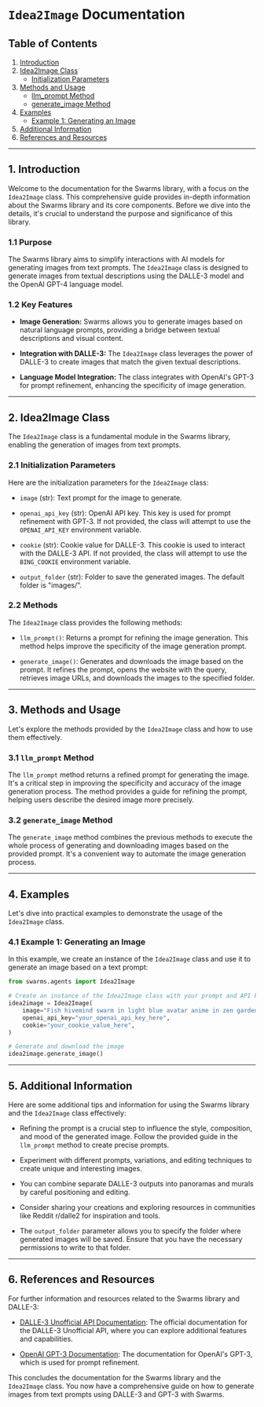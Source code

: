 # `Idea2Image` Documentation

## Table of Contents

1. [Introduction](#introduction)
2. [Idea2Image Class](#idea2image-class)
   - [Initialization Parameters](#initialization-parameters)
3. [Methods and Usage](#methods-and-usage)
   - [llm_prompt Method](#llm-prompt-method)
   - [generate_image Method](#generate-image-method)
4. [Examples](#examples)
   - [Example 1: Generating an Image](#example-1-generating-an-image)
5. [Additional Information](#additional-information)
6. [References and Resources](#references-and-resources)

---

## 1. Introduction <a name="introduction"></a>

Welcome to the documentation for the Swarms library, with a focus on the `Idea2Image` class. This comprehensive guide provides in-depth information about the Swarms library and its core components. Before we dive into the details, it's crucial to understand the purpose and significance of this library.

### 1.1 Purpose

The Swarms library aims to simplify interactions with AI models for generating images from text prompts. The `Idea2Image` class is designed to generate images from textual descriptions using the DALLE-3 model and the OpenAI GPT-4 language model.

### 1.2 Key Features

- **Image Generation:** Swarms allows you to generate images based on natural language prompts, providing a bridge between textual descriptions and visual content.

- **Integration with DALLE-3:** The `Idea2Image` class leverages the power of DALLE-3 to create images that match the given textual descriptions.

- **Language Model Integration:** The class integrates with OpenAI's GPT-3 for prompt refinement, enhancing the specificity of image generation.

---

## 2. Idea2Image Class <a name="idea2image-class"></a>

The `Idea2Image` class is a fundamental module in the Swarms library, enabling the generation of images from text prompts.

### 2.1 Initialization Parameters <a name="initialization-parameters"></a>

Here are the initialization parameters for the `Idea2Image` class:

- `image` (str): Text prompt for the image to generate.

- `openai_api_key` (str): OpenAI API key. This key is used for prompt refinement with GPT-3. If not provided, the class will attempt to use the `OPENAI_API_KEY` environment variable.

- `cookie` (str): Cookie value for DALLE-3. This cookie is used to interact with the DALLE-3 API. If not provided, the class will attempt to use the `BING_COOKIE` environment variable.

- `output_folder` (str): Folder to save the generated images. The default folder is "images/".

### 2.2 Methods <a name="methods-and-usage"></a>

The `Idea2Image` class provides the following methods:

- `llm_prompt()`: Returns a prompt for refining the image generation. This method helps improve the specificity of the image generation prompt.

- `generate_image()`: Generates and downloads the image based on the prompt. It refines the prompt, opens the website with the query, retrieves image URLs, and downloads the images to the specified folder.

---

## 3. Methods and Usage <a name="methods-and-usage"></a>

Let's explore the methods provided by the `Idea2Image` class and how to use them effectively.

### 3.1 `llm_prompt` Method <a name="llm-prompt-method"></a>

The `llm_prompt` method returns a refined prompt for generating the image. It's a critical step in improving the specificity and accuracy of the image generation process. The method provides a guide for refining the prompt, helping users describe the desired image more precisely.

### 3.2 `generate_image` Method <a name="generate-image-method"></a>

The `generate_image` method combines the previous methods to execute the whole process of generating and downloading images based on the provided prompt. It's a convenient way to automate the image generation process.

---

## 4. Examples <a name="examples"></a>

Let's dive into practical examples to demonstrate the usage of the `Idea2Image` class.

### 4.1 Example 1: Generating an Image <a name="example-1-generating-an-image"></a>

In this example, we create an instance of the `Idea2Image` class and use it to generate an image based on a text prompt:

```python
from swarms.agents import Idea2Image

# Create an instance of the Idea2Image class with your prompt and API keys
idea2image = Idea2Image(
    image="Fish hivemind swarm in light blue avatar anime in zen garden pond concept art anime art, happy fish, anime scenery",
    openai_api_key="your_openai_api_key_here",
    cookie="your_cookie_value_here",
)

# Generate and download the image
idea2image.generate_image()
```

---

## 5. Additional Information <a name="additional-information"></a>

Here are some additional tips and information for using the Swarms library and the `Idea2Image` class effectively:

- Refining the prompt is a crucial step to influence the style, composition, and mood of the generated image. Follow the provided guide in the `llm_prompt` method to create precise prompts.

- Experiment with different prompts, variations, and editing techniques to create unique and interesting images.

- You can combine separate DALLE-3 outputs into panoramas and murals by careful positioning and editing.

- Consider sharing your creations and exploring resources in communities like Reddit r/dalle2 for inspiration and tools.

- The `output_folder` parameter allows you to specify the folder where generated images will be saved. Ensure that you have the necessary permissions to write to that folder.

---

## 6. References and Resources <a name="references-and-resources"></a>

For further information and resources related to the Swarms library and DALLE-3:

- [DALLE-3 Unofficial API Documentation](https://www.bing.com/images/create): The official documentation for the DALLE-3 Unofficial API, where you can explore additional features and capabilities.

- [OpenAI GPT-3 Documentation](https://beta.openai.com/docs/): The documentation for OpenAI's GPT-3, which is used for prompt refinement.

This concludes the documentation for the Swarms library and the `Idea2Image` class. You now have a comprehensive guide on how to generate images from text prompts using DALLE-3 and GPT-3 with Swarms.